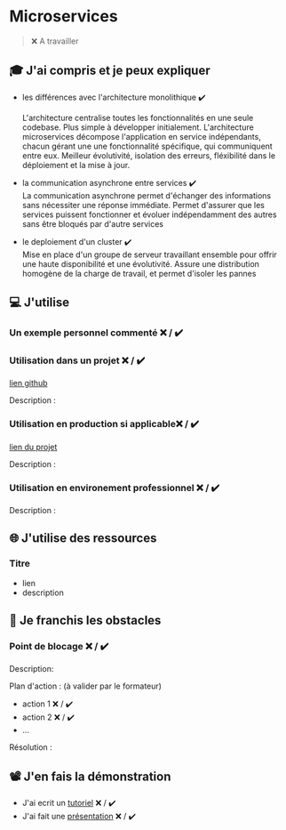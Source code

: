 # Microservices

> ❌ A travailler

## 🎓 J'ai compris et je peux expliquer

- les différences avec l'architecture monolithique ✔️

  L'architecture centralise toutes les fonctionnalités en une seule codebase. Plus simple à développer initialement.
  L'architecture microservices décompose l'application en service indépendants, chacun gérant une une fonctionnalité spécifique, qui communiquent entre eux. Meilleur évolutivité, isolation des erreurs,    fléxibilité dans le déploiement et la mise à jour.
  
- la communication asynchrone entre services ✔️  
  La communication asynchrone permet d'échanger des informations sans nécessiter une réponse immédiate. Permet d'assurer que les services puissent fonctionner et évoluer indépendamment des autres sans 
  être bloqués par d'autre services
  
- le deploiement d'un cluster ✔️  
  Mise en place d'un groupe de serveur travaillant ensemble pour offrir une haute disponibilité et une évolutivité. Assure une distribution homogène de la charge de travail, et permet d'isoler les pannes

## 💻 J'utilise

### Un exemple personnel commenté ❌ / ✔️

### Utilisation dans un projet ❌ / ✔️

[lien github](...)

Description :

### Utilisation en production si applicable❌ / ✔️

[lien du projet](...)

Description :

### Utilisation en environement professionnel ❌ / ✔️

Description :

## 🌐 J'utilise des ressources

### Titre

- lien
- description

## 🚧 Je franchis les obstacles

### Point de blocage ❌ / ✔️

Description:

Plan d'action : (à valider par le formateur)

- action 1 ❌ / ✔️
- action 2 ❌ / ✔️
- ...

Résolution :

## 📽️ J'en fais la démonstration

- J'ai ecrit un [tutoriel](...) ❌ / ✔️
- J'ai fait une [présentation](...) ❌ / ✔️
